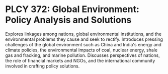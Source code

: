 # PLCY 372: Global Environment: Policy Analysis and Solutions

Explores linkages among nations, global environmental institutions, and the environmental problems they cause and seek to rectify. Introduces pressing challenges of the global environment such as China and India's energy and climate policies, the environmental impacts of coal, nuclear energy, shale gas and fracking, and marine pollution. Discusses perspectives of nations, the role of financial markets and NGOs, and the international community involved in crafting policy solutions.